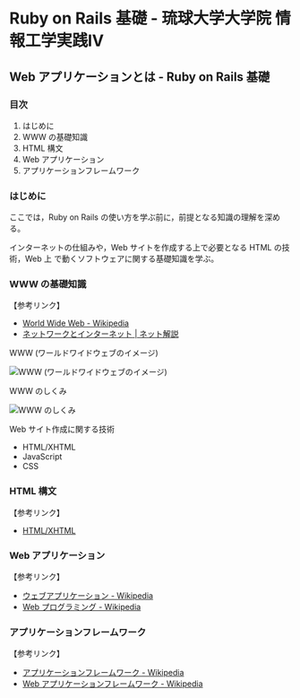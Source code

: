 Ruby on Rails 基礎 - 琉球大学大学院 情報工学実践IV
================================================================================

Web アプリケーションとは - Ruby on Rails 基礎
--------------------------------------------------------------------------------


### 目次

1. はじめに
2. WWW の基礎知識
3. HTML 構文
4. Web アプリケーション
5. アプリケーションフレームワーク


### はじめに

ここでは，Ruby on Rails の使い方を学ぶ前に，前提となる知識の理解を深める。

インターネットの仕組みや，Web サイトを作成する上で必要となる HTML の技術，Web 上
で動くソフトウェアに関する基礎知識を学ぶ。


### WWW の基礎知識

【参考リンク】

*   [World Wide Web - Wikipedia](http://ja.wikipedia.org/wiki/World_Wide_Web)
*   [ネットワークとインターネット | ネット解説](http://y-kit.jp/inet/page/network.htm)

WWW (ワールドワイドウェブのイメージ)

![WWW (ワールドワイドウェブのイメージ)](images/www_image.png "WWW (ワールドワイドウェブのイメージ)")

WWW のしくみ

![WWW のしくみ](images/www_mechanism.png "WWW のしくみ")

Web サイト作成に関する技術

*   HTML/XHTML
*   JavaScript
*   CSS


### HTML 構文

【参考リンク】

*   [HTML/XHTML](http://w-d-l.net/introduction/)


### Web アプリケーション

【参考リンク】

*   [ウェブアプリケーション - Wikipedia](http://ja.wikipedia.org/wiki/%E3%82%A6%E3%82%A7%E3%83%96%E3%82%A2%E3%83%97%E3%83%AA%E3%82%B1%E3%83%BC%E3%82%B7%E3%83%A7%E3%83%B3)
*   [Web プログラミング - Wikipedia](http://ja.wikipedia.org/wiki/Web%E3%83%97%E3%83%AD%E3%82%B0%E3%83%A9%E3%83%9F%E3%83%B3%E3%82%B0)


### アプリケーションフレームワーク

【参考リンク】

*   [アプリケーションフレームワーク - Wikipedia](http://ja.wikipedia.org/wiki/%E3%82%A2%E3%83%97%E3%83%AA%E3%82%B1%E3%83%BC%E3%82%B7%E3%83%A7%E3%83%B3%E3%83%95%E3%83%AC%E3%83%BC%E3%83%A0%E3%83%AF%E3%83%BC%E3%82%AF)
*   [Web アプリケーションフレームワーク - Wikipedia](http://ja.wikipedia.org/wiki/%E3%82%A2%E3%83%97%E3%83%AA%E3%82%B1%E3%83%BC%E3%82%B7%E3%83%A7%E3%83%B3%E3%83%95%E3%83%AC%E3%83%BC%E3%83%A0%E3%83%AF%E3%83%BC%E3%82%AF)
